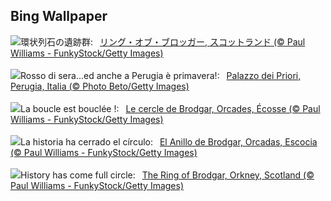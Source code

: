 ## Bing Wallpaper
![](https://www.bing.com/th?id=OHR.OrkneyStones_JA-JP3906042620_UHD.jpg&w=1000)環状列石の遺跡群:&nbsp;&ensp;[リング・オブ・ブロッガー, スコットランド (© Paul Williams - FunkyStock/Getty Images)](https://www.bing.com/th?id=OHR.OrkneyStones_JA-JP3906042620_UHD.jpg)
<br><br/>
![](https://www.bing.com/th?id=OHR.PerugiaPriori_IT-IT0077173597_UHD.jpg&w=1000)Rosso di sera...ed anche a Perugia è primavera!:&nbsp;&ensp;[Palazzo dei Priori, Perugia, Italia (© Photo Beto/Getty Images)](https://www.bing.com/th?id=OHR.PerugiaPriori_IT-IT0077173597_UHD.jpg)
<br><br/>
![](https://www.bing.com/th?id=OHR.OrkneyStones_FR-FR1638921700_UHD.jpg&w=1000)La boucle est bouclée !:&nbsp;&ensp;[Le cercle de Brodgar, Orcades, Écosse (© Paul Williams - FunkyStock/Getty Images)](https://www.bing.com/th?id=OHR.OrkneyStones_FR-FR1638921700_UHD.jpg)
<br><br/>
![](https://www.bing.com/th?id=OHR.OrkneyStones_ES-ES1176985734_UHD.jpg&w=1000)La historia ha cerrado el círculo:&nbsp;&ensp;[El Anillo de Brodgar, Orcadas, Escocia (© Paul Williams - FunkyStock/Getty Images)](https://www.bing.com/th?id=OHR.OrkneyStones_ES-ES1176985734_UHD.jpg)
<br><br/>
![](https://www.bing.com/th?id=OHR.OrkneyStones_EN-GB3162909571_UHD.jpg&w=1000)History has come full circle:&nbsp;&ensp;[The Ring of Brodgar, Orkney, Scotland (© Paul Williams - FunkyStock/Getty Images)](https://www.bing.com/th?id=OHR.OrkneyStones_EN-GB3162909571_UHD.jpg)
<br><br/>
